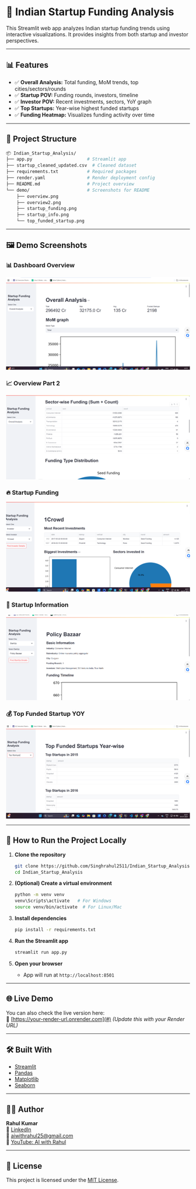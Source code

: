 
# 🚀 Indian Startup Funding Analysis

This Streamlit web app analyzes Indian startup funding trends using interactive visualizations. It provides insights from both startup and investor perspectives.

---

## 📊 Features

- ✅ **Overall Analysis:** Total funding, MoM trends, top cities/sectors/rounds
- ✅ **Startup POV:** Funding rounds, investors, timeline
- ✅ **Investor POV:** Recent investments, sectors, YoY graph
- ✅ **Top Startups:** Year-wise highest funded startups
- ✅ **Funding Heatmap:** Visualizes funding activity over time

---

## 📁 Project Structure

```bash
📦 Indian_Startup_Analysis/
├── app.py                     # Streamlit app
├── startup_cleaned_updated.csv  # Cleaned dataset
├── requirements.txt           # Required packages
├── render.yaml                # Render deployment config
├── README.md                  # Project overview
└── demo/                      # Screenshots for README
    ├── overview.png
    ├── overview2.png
    ├── startup_funding.png
    ├── startup_info.png
    └── top_funded_startup.png
```

---

## 🖼️ Demo Screenshots

### 📊 Dashboard Overview
![Dashboard](demo/overview.png)

### 📈 Overview Part 2
![overview](demo/overview2.png)

### 🔥 Startup Funding
![Funding Graph](demo/startup_funding.png)

### 🧾 Startup Information
![Information](demo/startup_info.png)

### 💰 Top Funded Startup YOY
![Top Funded Startup](demo/top_funded_startup.png)

---

## 🚀 How to Run the Project Locally

1. **Clone the repository**
   ```bash
   git clone https://github.com/Singhrahul2511/Indian_Startup_Analysis.git
   cd Indian_Startup_Analysis
   ```

2. **(Optional) Create a virtual environment**
   ```bash
   python -m venv venv
   venv\Scripts\activate   # For Windows
   source venv/bin/activate  # For Linux/Mac
   ```

3. **Install dependencies**
   ```bash
   pip install -r requirements.txt
   ```

4. **Run the Streamlit app**
   ```bash
   streamlit run app.py
   ```

5. **Open your browser**
   - App will run at `http://localhost:8501`

---

## 🌐 Live Demo

You can also check the live version here:  
🔗 [https://your-render-url.onrender.com](#) *(Update this with your Render URL)*

---

## 🛠️ Built With

- [Streamlit](https://streamlit.io/)
- [Pandas](https://pandas.pydata.org/)
- [Matplotlib](https://matplotlib.org/)
- [Seaborn](https://seaborn.pydata.org/)

---

## 👨‍💻 Author

**Rahul Kumar**  
🔗 [LinkedIn](https://www.linkedin.com/in/rahul-kumar-8ab740268/)  
📧 aiwithrahul25@gmail.com  
🎥 [YouTube: AI with Rahul](https://www.youtube.com/@aiwithrahul25)

---

## 📄 License

This project is licensed under the [MIT License](LICENSE).
